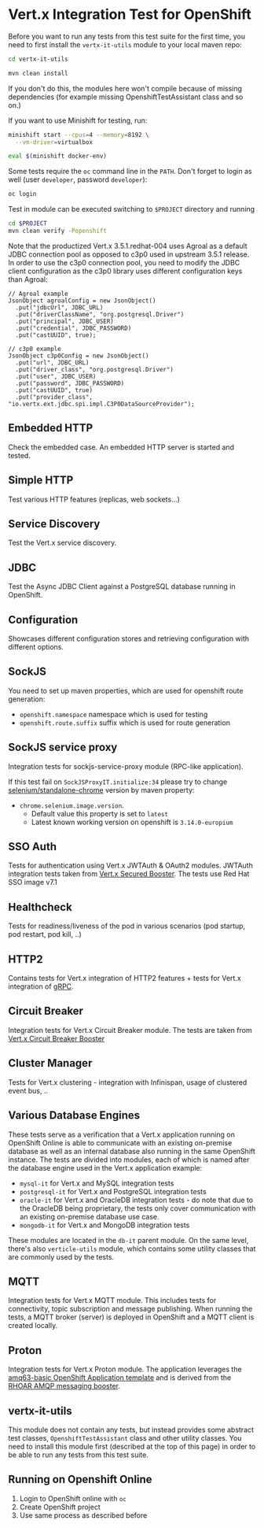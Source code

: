 # Vert.x Integration Test for OpenShift

Before you want to run any tests from this test suite for the first time,
you need to first install the `vertx-it-utils` module to your local maven repo:
```bash
cd vertx-it-utils

mvn clean install 
```
If you don't do this, the modules here won't compile because of missing dependencies
(for example missing OpenshiftTestAssistant class and so on.)

If you want to use Minishift for testing, run:

```bash
minishift start --cpus=4 --memory=8192 \
  --vm-driver=virtualbox

eval $(minishift docker-env)
```

Some tests require the `oc` command line in the `PATH`.
Don't forget to login as well (user `developer`, password `developer`):

```bash
oc login
```

Test in module can be executed switching to `$PROJECT` directory and running 
 ```bash
 cd $PROJECT
 mvn clean verify -Popenshift
 ```

Note that the productized Vert.x 3.5.1.redhat-004 uses Agroal as a default
JDBC connection pool as opposed to c3p0 used in upstream 3.5.1 release.
In order to use the c3p0 connection pool, you need to modify the JDBC client
configuration as the c3p0 library uses different configuration keys than Agroal:
```
// Agroal example
JsonObject agroalConfig = new JsonObject()
  .put("jdbcUrl", JDBC_URL)
  .put("driverClassName", "org.postgresql.Driver")
  .put("principal", JDBC_USER)
  .put("credential", JDBC_PASSWORD)
  .put("castUUID", true);

// c3p0 example
JsonObject c3p0Config = new JsonObject()
  .put("url", JDBC_URL)
  .put("driver_class", "org.postgresql.Driver")
  .put("user", JDBC_USER)
  .put("password", JDBC_PASSWORD)
  .put("castUUID", true)
  .put("provider_class", "io.vertx.ext.jdbc.spi.impl.C3P0DataSourceProvider");
```


## Embedded HTTP
Check the embedded case. An embedded HTTP server is started and tested.


## Simple HTTP
Test various HTTP features (replicas, web sockets...)


## Service Discovery
Test the Vert.x service discovery.


## JDBC
Test the Async JDBC Client against a PostgreSQL database running in OpenShift.


## Configuration
Showcases different configuration stores and retrieving configuration with different options.


## SockJS 
You need to set up maven properties, which are used for openshift route generation:
* `openshift.namespace`  namespace which is used for testing
* `openshift.route.suffix` suffix which is used for route generation


## SockJS service proxy
Integration tests for sockjs-service-proxy module (RPC-like application).

If this test fail on `SockJSProxyIT.initialize:34`  please try to change [selenium/standalone-chrome](https://hub.docker.com/r/selenium/standalone-chrome/) version by maven property: 
* `chrome.selenium.image.version`. 
  * Default value this property is set to `latest`
  * Latest known working version on openshift is `3.14.0-europium`


## SSO Auth
Tests for authentication using Vert.x JWTAuth & OAuth2 modules. JWTAuth integration tests taken from [Vert.x Secured Booster](https://github.com/openshiftio-vertx-boosters/vertx-secured-http-booster). 
The tests use Red Hat SSO image v7.1


## Healthcheck
Tests for readiness/liveness of the pod in various scenarios (pod startup, pod restart, pod kill, ..)


## HTTP2
Contains tests for Vert.x integration of HTTP2 features + tests for Vert.x integration of [gRPC](https://grpc.io/).


## Circuit Breaker
Integration tests for Vert.x Circuit Breaker module. The tests are taken from [Vert.x Circuit Breaker Booster](https://github.com/openshiftio-vertx-boosters/vertx-circuit-breaker-booster)


## Cluster Manager
Tests for Vert.x clustering - integration with Infinispan, usage of clustered event bus, ..


## Various Database Engines
These tests serve as a verification that a Vert.x application running on OpenShift Online
is able to communicate with an existing on-premise database as well as an internal database
also running in the same OpenShift instance. The tests are divided into modules, each of which is named
after the database engine used in the Vert.x application example:
* `mysql-it` for Vert.x and MySQL integration tests
* `postgresql-it` for Vert.x and PostgreSQL integration tests
* `oracle-it` for Vert.x and OracleDB integration tests - do note that due to the OracleDB being proprietary,
the tests only cover communication with an existing on-premise database use case.
* `mongodb-it` for Vert.x and MongoDB integration tests

These modules are located in the `db-it` parent module. On the same level, there's also `verticle-utils` module,
which contains some utility classes that are commonly used by the tests.


## MQTT
Integration tests for Vert.x MQTT module. This includes tests for connectivity, topic subscription
and message publishing. When running the tests, a MQTT broker (server) is deployed in OpenShift
and a MQTT client is created locally.


## Proton
Integration tests for Vert.x Proton module. The application leverages the 
[amq63-basic OpenShift Application template](https://github.com/jboss-openshift/application-templates/blob/master/docs/amq/amq63-basic.adoc)
and is derived from the [RHOAR AMQP messaging booster](https://github.com/openshiftio-vertx-boosters/vertx-messaging-work-queue-booster).



## vertx-it-utils
This module does not contain any tests, but instead provides some abstract test classes,
`OpenshiftTestAssistant` class and other utility classes. You need to install this module first (described at the top of this page)
in order to be able to run any tests from this test suite. 


## Running on Openshift Online
1. Login to OpenShift online with `oc`
2. Create OpenShift project
3. Use same process as described before
